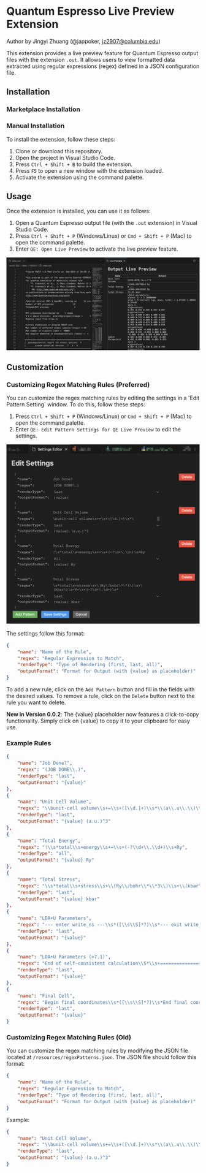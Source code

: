 # Quantum Espresso Live Preview Extension

Author by Jingyi Zhuang (@jappoker, [jz2907@columbia.edu](mailto:jz2907@columbia.edu))

This extension provides a live preview feature for Quantum Espresso output files with the extension `.out`. It allows users to view formatted data extracted using regular expressions (regex) defined in a JSON configuration file.

## Installation

### Marketplace Installation



### Manual Installation

To install the extension, follow these steps:

1. Clone or download this repository.
2. Open the project in Visual Studio Code.
3. Press `Ctrl + Shift + B` to build the extension.
4. Press `F5` to open a new window with the extension loaded.
5. Activate the extension using the command palette.

## Usage

Once the extension is installed, you can use it as follows:

1. Open a Quantum Espresso output file (with the `.out` extension) in Visual Studio Code.
2. Press `Ctrl + Shift + P` (Windows/Linux) or `Cmd + Shift + P` (Mac) to open the command palette.
3. Enter `QE: Open Live Preview` to activate the live preview feature.

![Screenshot](https://github.com/jappoker/vscode_quantum_espresso_io_highlight/blob/main/qe-preview/screenshot.png?raw=true)

## Customization

### Customizing Regex Matching Rules (Preferred)

You can customize the regex matching rules by editing the settings in a 'Edit Pattern Setting` window. To do this, follow these steps:

1. Press `Ctrl + Shift + P` (Windows/Linux) or `Cmd + Shift + P` (Mac) to open the command palette.
2. Enter `QE: Edit Pattern Settings for QE Live Preview` to edit the settings.

![Screenshot](https://github.com/jappoker/vscode_quantum_espresso_io_highlight/blob/main/qe-preview/screenshot-240423.png?raw=true)

The settings follow this format:

```json
{
    "name": "Name of the Rule",
    "regex": "Regular Expression to Match",
    "renderType": "Type of Rendering (first, last, all)",
    "outputFormat": "Format for Output (with {value} as placeholder)"
}
```

To add a new rule, click on the `Add Pattern` button and fill in the fields with the desired values. To remove a rule, click on the `Delete` button next to the rule you want to delete.

**New in Version 0.0.2**: The {value} placeholder now features a click-to-copy functionality. Simply click on {value} to copy it to your clipboard for easy use.

### Example Rules

```json
{
    "name": "Job Done?",
    "regex": "(JOB DONE\\.)",
    "renderType": "last",
    "outputFormat": "{value}"
},
{
    "name": "Unit Cell Volume",
    "regex": "\\bunit-cell volume\\s+=\\s+([\\d.]+)\\s*\\(a\\.u\\.\\)\\^3",
    "renderType": "last",
    "outputFormat": "{value} (a.u.)^3"
},
{
    "name": "Total Energy",
    "regex": "!\\s*total\\s+energy\\s+=\\s+(-?\\d+\\.\\d+)\\s+Ry",
    "renderType": "all",
    "outputFormat": "{value} Ry"
},
{
    "name": "Total Stress",
    "regex": "\\s*total\\s+stress\\s+\\(Ry\\/bohr\\*\\*3\\)\\s+\\(kbar\\)\\s+P=\\s+(-?\\d+\\.\\d+)\\s*",
    "renderType": "last",
    "outputFormat": "{value} kbar"
},
{
    "name": "LDA+U Parameters",
    "regex": "--- enter write_ns ---\\s*([\\s\\S]*?)\\s*--- exit write_ns ---",
    "renderType": "last",
    "outputFormat": "{value}"
},
{
    "name": "LDA+U Parameters (>7.1)",
    "regex": "End of self-consistent calculation\\S*\\s+=================== HUBBARD OCCUPATIONS ===================\\s*([\\s\\S]*?)\\s*------ SPIN UP --------",
    "renderType": "last",
    "outputFormat": "{value}"
},
{
    "name": "Final Cell",
    "regex": "Begin final coordinates\\s*([\\s\\S]*?)\\s*End final coordinates",
    "renderType": "last",
    "outputFormat": "{value}"
}
```

### Customizing Regex Matching Rules (Old)

You can customize the regex matching rules by modifying the JSON file located at `/resources/regexPatterns.json`. The JSON file should follow this format:

```json
{
    "name": "Name of the Rule",
    "regex": "Regular Expression to Match",
    "renderType": "Type of Rendering (first, last, all)",
    "outputFormat": "Format for Output (with {value} as placeholder)"
}
```

Example:

```json
{
    "name": "Unit Cell Volume",
    "regex": "\\bunit-cell volume\\s+=\\s+([\\d.]+)\\s*\\(a\\.u\\.\\)\\^3",
    "renderType": "last",
    "outputFormat": "{value} (a.u.)^3"
}
```
